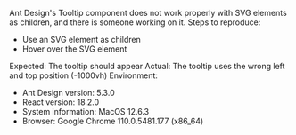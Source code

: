 Ant Design's Tooltip component does not work properly with SVG elements as children, and there is someone working on it.
Steps to reproduce:

- Use an SVG element as children
- Hover over the SVG element

Expected: The tooltip should appear
Actual: The tooltip uses the wrong left and top position (-1000vh)
Environment:

- Ant Design version: 5.3.0
- React version: 18.2.0
- System information: MacOS 12.6.3
- Browser: Google Chrome 110.0.5481.177 (x86_64)
